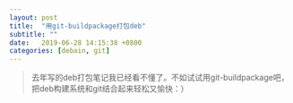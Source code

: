 ```yaml
---
layout: post
title:  "用git-buildpackage打包deb"
subtitle: ""
date:   2019-06-28 14:15:38 +0800
categories: [debain, git]
---
```


>去年写的deb打包笔记我已经看不懂了。不如试试用git-buildpackage吧，把deb构建系统和git结合起来轻松又愉快：）

